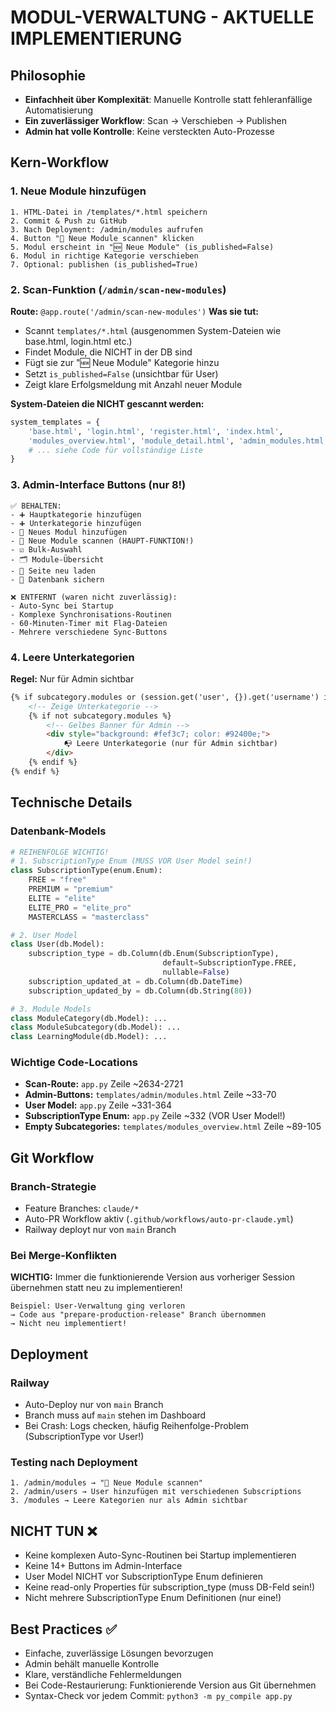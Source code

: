 # MODUL-VERWALTUNG - AKTUELLE IMPLEMENTIERUNG

## Philosophie
- **Einfachheit über Komplexität**: Manuelle Kontrolle statt fehleranfällige Automatisierung
- **Ein zuverlässiger Workflow**: Scan → Verschieben → Publishen
- **Admin hat volle Kontrolle**: Keine versteckten Auto-Prozesse

## Kern-Workflow

### 1. Neue Module hinzufügen
```
1. HTML-Datei in /templates/*.html speichern
2. Commit & Push zu GitHub
3. Nach Deployment: /admin/modules aufrufen
4. Button "🔄 Neue Module scannen" klicken
5. Modul erscheint in "🆕 Neue Module" (is_published=False)
6. Modul in richtige Kategorie verschieben
7. Optional: publishen (is_published=True)
```

### 2. Scan-Funktion (`/admin/scan-new-modules`)
**Route:** `@app.route('/admin/scan-new-modules')`
**Was sie tut:**
- Scannt `templates/*.html` (ausgenommen System-Dateien wie base.html, login.html etc.)
- Findet Module, die NICHT in der DB sind
- Fügt sie zur "🆕 Neue Module" Kategorie hinzu
- Setzt `is_published=False` (unsichtbar für User)
- Zeigt klare Erfolgsmeldung mit Anzahl neuer Module

**System-Dateien die NICHT gescannt werden:**
```python
system_templates = {
    'base.html', 'login.html', 'register.html', 'index.html',
    'modules_overview.html', 'module_detail.html', 'admin_modules.html',
    # ... siehe Code für vollständige Liste
}
```

### 3. Admin-Interface Buttons (nur 8!)
```
✅ BEHALTEN:
- ➕ Hauptkategorie hinzufügen
- ➕ Unterkategorie hinzufügen
- 📄 Neues Modul hinzufügen
- 🔄 Neue Module scannen (HAUPT-FUNKTION!)
- ☑️ Bulk-Auswahl
- 🗂️ Module-Übersicht
- 🔄 Seite neu laden
- 💾 Datenbank sichern

❌ ENTFERNT (waren nicht zuverlässig):
- Auto-Sync bei Startup
- Komplexe Synchronisations-Routinen
- 60-Minuten-Timer mit Flag-Dateien
- Mehrere verschiedene Sync-Buttons
```

### 4. Leere Unterkategorien
**Regel:** Nur für Admin sichtbar
```html
{% if subcategory.modules or (session.get('user', {}).get('username') in ['admin', 'didi']) %}
    <!-- Zeige Unterkategorie -->
    {% if not subcategory.modules %}
        <!-- Gelbes Banner für Admin -->
        <div style="background: #fef3c7; color: #92400e;">
            📭 Leere Unterkategorie (nur für Admin sichtbar)
        </div>
    {% endif %}
{% endif %}
```

## Technische Details

### Datenbank-Models
```python
# REIHENFOLGE WICHTIG!
# 1. SubscriptionType Enum (MUSS VOR User Model sein!)
class SubscriptionType(enum.Enum):
    FREE = "free"
    PREMIUM = "premium"
    ELITE = "elite"
    ELITE_PRO = "elite_pro"
    MASTERCLASS = "masterclass"

# 2. User Model
class User(db.Model):
    subscription_type = db.Column(db.Enum(SubscriptionType),
                                  default=SubscriptionType.FREE,
                                  nullable=False)
    subscription_updated_at = db.Column(db.DateTime)
    subscription_updated_by = db.Column(db.String(80))

# 3. Module Models
class ModuleCategory(db.Model): ...
class ModuleSubcategory(db.Model): ...
class LearningModule(db.Model): ...
```

### Wichtige Code-Locations
- **Scan-Route:** `app.py` Zeile ~2634-2721
- **Admin-Buttons:** `templates/admin/modules.html` Zeile ~33-70
- **User Model:** `app.py` Zeile ~331-364
- **SubscriptionType Enum:** `app.py` Zeile ~332 (VOR User Model!)
- **Empty Subcategories:** `templates/modules_overview.html` Zeile ~89-105

## Git Workflow

### Branch-Strategie
- Feature Branches: `claude/*`
- Auto-PR Workflow aktiv (`.github/workflows/auto-pr-claude.yml`)
- Railway deployt nur von `main` Branch

### Bei Merge-Konflikten
**WICHTIG:** Immer die funktionierende Version aus vorheriger Session übernehmen statt neu zu implementieren!
```
Beispiel: User-Verwaltung ging verloren
→ Code aus "prepare-production-release" Branch übernommen
→ Nicht neu implementiert!
```

## Deployment

### Railway
- Auto-Deploy nur von `main` Branch
- Branch muss auf `main` stehen im Dashboard
- Bei Crash: Logs checken, häufig Reihenfolge-Problem (SubscriptionType vor User!)

### Testing nach Deployment
```
1. /admin/modules → "🔄 Neue Module scannen"
2. /admin/users → User hinzufügen mit verschiedenen Subscriptions
3. /modules → Leere Kategorien nur als Admin sichtbar
```

## NICHT TUN ❌
- Keine komplexen Auto-Sync-Routinen bei Startup implementieren
- Keine 14+ Buttons im Admin-Interface
- User Model NICHT vor SubscriptionType Enum definieren
- Keine read-only Properties für subscription_type (muss DB-Feld sein!)
- Nicht mehrere SubscriptionType Enum Definitionen (nur eine!)

## Best Practices ✅
- Einfache, zuverlässige Lösungen bevorzugen
- Admin behält manuelle Kontrolle
- Klare, verständliche Fehlermeldungen
- Bei Code-Restaurierung: Funktionierende Version aus Git übernehmen
- Syntax-Check vor jedem Commit: `python3 -m py_compile app.py`
